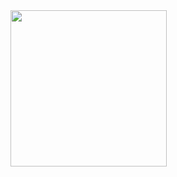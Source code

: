 <img src="https://raw.githubusercontent.com/camiloei/exninenine/master/assets/title-big.png" width="250">
